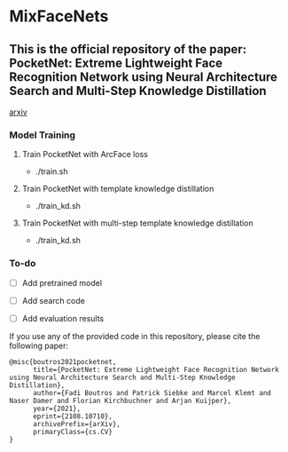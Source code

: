 # MixFaceNets



## This is the official repository of the paper: PocketNet: Extreme Lightweight Face Recognition Network using Neural Architecture Search and  Multi-Step Knowledge Distillation
[arxiv](https://arxiv.org/abs/2108.10710)

### Model Training 
1. Train PocketNet with ArcFace loss
   + ./train.sh

2. Train PocketNet with template knowledge distillation
    + ./train_kd.sh
3. Train PocketNet with multi-step template knowledge distillation
    + ./train_kd.sh
 
### To-do 
- [ ] Add pretrained model
- [ ] Add search code
- [ ] Add evaluation results
 
 
If you use any of the provided code in this repository, please cite the following paper:
```
@misc{boutros2021pocketnet,
      title={PocketNet: Extreme Lightweight Face Recognition Network using Neural Architecture Search and Multi-Step Knowledge Distillation}, 
      author={Fadi Boutros and Patrick Siebke and Marcel Klemt and Naser Damer and Florian Kirchbuchner and Arjan Kuijper},
      year={2021},
      eprint={2108.10710},
      archivePrefix={arXiv},
      primaryClass={cs.CV}
}
```
